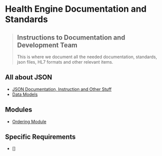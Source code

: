 # Health Engine Documentation and Standards

> ## Instructions to Documentation and Development Team
>
> This is where we document all the needed documentation, standards, json files, HL7 formats and other relevant items.

## All about JSON

- [JSON Documentation, Instruction and Other Stuff](json_stuff.md)
- [Data Models](data_models)

## Modules

- [Ordering Module](modules/ordering.md)

## Specific Requirements

- []